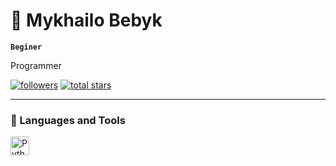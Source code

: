 # 🐗 Mykhailo Bebyk

**`Beginer`**

Programmer

   <p align="left">
      <a href="https://github.com/mshbebik?tab=followers">
         <img alt="followers" title="Follow me on Github" src="https://custom-icon-badges.demolab.com/github/followers/mshbebik?color=236ad3&labelColor=1155ba&style=for-the-badge&logo=person-add&label=Follow&logoColor=white"/></a>
      <a href="https://github.com/mshbebik?tab=repositories&sort=stargazers">
         <img alt="total stars" title="Total stars on GitHub" src="https://custom-icon-badges.demolab.com/github/stars/mshbebik?color=55960c&style=for-the-badge&labelColor=488207&logo=star"/></a>
   </p>

---

### 🧰 Languages and Tools
<img align="left" alt="Python" width="30px" style="padding-right:10px;" src="https://cdn.jsdelivr.net/gh/devicons/devicon/icons/python/python-plain.svg" />
<br />












































